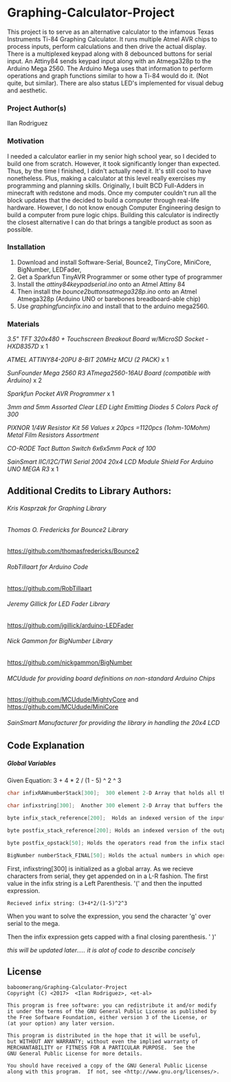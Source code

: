 # Graphing-Calculator-Project
This project is to serve as an alternative calculator to the infamous Texas Instruments Ti-84 Graphing Calculator. 
It runs multiple Atmel AVR chips to process inputs, perform calculations and then drive the actual display. There is a multiplexed keypad along with 8 debounced buttons for serial input. An Attiny84 sends keypad input along with an Atmega328p to the Arduino Mega 2560. The Arduino Mega uses that information to perform operations and graph functions similar to how a Ti-84 would do it. (Not quite, but similar). There are also status LED's implemented for visual debug and aesthetic.

### Project Author(s)

Ilan Rodriguez

### Motivation
I needed a calculator earlier in my senior high school year, so I decided to build one from scratch. However, it took significantly longer than expected. Thus, by the time I finished, I didn't actually need it. It's still cool to have nonetheless. Plus, making a calculator at this level really exercises my programming and planning skills. Originally, I built BCD Full-Adders in minecraft with redstone and mods. Once my computer couldn't run all the block updates that the  decided to build a computer through real-life hardware. However, I do not know enough Computer Engineering design to build a computer from pure logic chips. Building this calculator is indirectly the closest alternative I can do that brings a tangible product as soon as possible.

### Installation
1. Download and install Software-Serial, Bounce2, TinyCore, MiniCore, BigNumber, LEDFader,
2. Get a Sparkfun TinyAVR Programmer or some other type of programmer
3. Install the *attiny84keypadserial.ino* onto an Atmel Attiny 84 
4. Then install the *bounce2buttonsatmega328p.ino* onto an Atmel Atmega328p (Arduino UNO or barebones breadboard-able chip)
5. Use *graphingfuncinfix.ino* and install that to the arduino mega2560.

### Materials
*3.5" TFT 320x480 + Touchscreen Breakout Board w/MicroSD Socket - HXD8357D* x 1

*ATMEL ATTINY84-20PU 8-BIT 20MHz MCU (2 PACK)* x 1

*SunFounder Mega 2560 R3 ATmega2560-16AU Board (compatible with Arduino)* x 2

*Sparkfun Pocket AVR Programmer* x 1

*3mm and 5mm Assorted Clear LED Light Emitting Diodes 5 Colors Pack of 300*

*PIXNOR 1/4W Resistor Kit 56 Values x 20pcs =1120pcs (1ohm-10Mohm) Metal Film Resistors Assortment*

*CO-RODE Tact Button Switch 6x6x5mm Pack of 100*

*SainSmart IIC/I2C/TWI Serial 2004 20x4 LCD Module Shield For Arduino UNO MEGA R3* x 1


## Additional Credits to Library Authors:

###### Kris Kasprzak for Graphing Library

###### Thomas O. Fredericks for Bounce2 Library

  https://github.com/thomasfredericks/Bounce2

###### RobTillaart for Arduino Code

  https://github.com/RobTillaart
  
###### Jeremy Gillick for LED Fader Library

  https://github.com/jgillick/arduino-LEDFader
  
###### Nick Gammon for BigNumber Library

  https://github.com/nickgammon/BigNumber
  
###### MCUdude for providing board definitions on non-standard Arduino Chips

  https://github.com/MCUdude/MightyCore and https://github.com/MCUdude/MiniCore
  
###### SainSmart Manufacturer for providing the library in handling the 20x4 LCD

## Code Explanation

##### Global Variables
Given Equation:  3 + 4 * 2 / (1 - 5) ^ 2 ^ 3

``` cpp
char infixRAWnumberStack[300];  300 element 2-D Array that holds all the numbers 3 4 2 1 5 2 3 in order.

char infixstring[300];  Another 300 element 2-D Array that buffers the infix string. "3+4*2/(1-5)^2^3"

byte infix_stack_reference[200];  Holds an indexed version of the input infix string for easier processing

byte postfix_stack_reference[200]; Holds an indexed version of the output postfix string

byte postfix_opstack[50]; Holds the operators read from the infix stack

BigNumber numberStack_FINAL[50]; Holds the actual numbers in which operations are performed on.
```

First, infixstring[300] is initialized as a global array. As we recieve characters from serial, they get appended on in a L-R fashion.
The first value in the infix string is a Left Parenthesis. '(' and then the inputted expression.

`Recieved infix string: (3+4*2/(1-5)^2^3`

When you want to solve the expression, you send the character 'g' over serial to the mega.

Then the infix expression gets capped with a final closing parenthesis. ' )'

*this will be updated later..... it is alot of code to describe concisely*


## License
    baboomerang/Graphing-Calculator-Project
    Copyright (C) <2017>  <Ilan Rodriguez>, <et-al>

    This program is free software: you can redistribute it and/or modify
    it under the terms of the GNU General Public License as published by
    the Free Software Foundation, either version 3 of the License, or
    (at your option) any later version.

    This program is distributed in the hope that it will be useful,
    but WITHOUT ANY WARRANTY; without even the implied warranty of
    MERCHANTABILITY or FITNESS FOR A PARTICULAR PURPOSE.  See the
    GNU General Public License for more details.

    You should have received a copy of the GNU General Public License
    along with this program.  If not, see <http://www.gnu.org/licenses/>.
